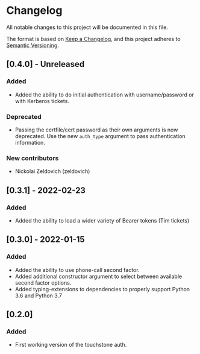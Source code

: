 # Changelog
All notable changes to this project will be documented in this file.

The format is based on [Keep a Changelog](https://keepachangelog.com/en/1.0.0/),
and this project adheres to [Semantic Versioning](https://semver.org/spec/v2.0.0.html).

## [0.4.0] - Unreleased
### Added
- Added the ability to do initial authentication with username/password
  or with Kerberos tickets.
### Deprecated
- Passing the certfile/cert password as their own arguments is now deprecated.
  Use the new `auth_type` argument to pass authentication information.
### New contributors
- Nickolai Zeldovich (zeldovich)

## [0.3.1] - 2022-02-23
### Added
- Added the ability to load a wider variety of Bearer tokens (Tim tickets)

## [0.3.0] - 2022-01-15
### Added
- Added the ability to use phone-call second factor.
- Added additional constructor argument to select between
  available second factor options.
- Added typing-extensions to dependencies to properly support
  Python 3.6 and Python 3.7

## [0.2.0]
### Added
- First working version of the touchstone auth.